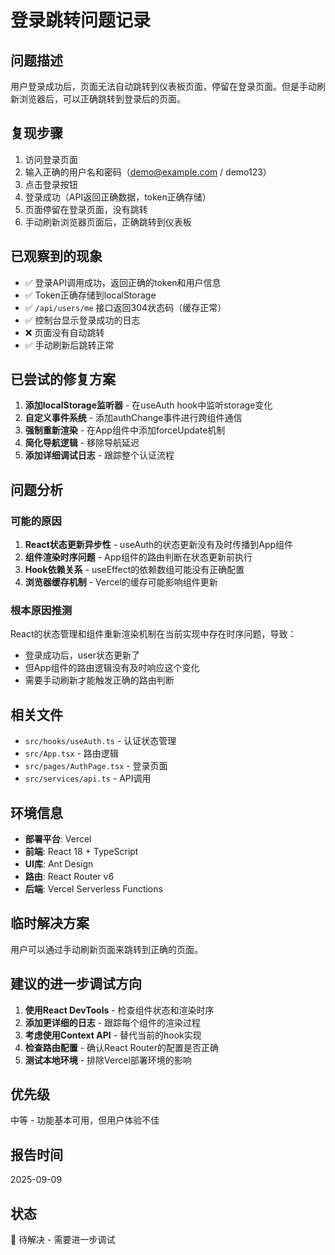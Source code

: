 # 登录跳转问题记录

## 问题描述
用户登录成功后，页面无法自动跳转到仪表板页面，停留在登录页面。但是手动刷新浏览器后，可以正确跳转到登录后的页面。

## 复现步骤
1. 访问登录页面
2. 输入正确的用户名和密码（demo@example.com / demo123）
3. 点击登录按钮
4. 登录成功（API返回正确数据，token正确存储）
5. 页面停留在登录页面，没有跳转
6. 手动刷新浏览器页面后，正确跳转到仪表板

## 已观察到的现象
- ✅ 登录API调用成功，返回正确的token和用户信息
- ✅ Token正确存储到localStorage
- ✅ `/api/users/me` 接口返回304状态码（缓存正常）
- ✅ 控制台显示登录成功的日志
- ❌ 页面没有自动跳转
- ✅ 手动刷新后跳转正常

## 已尝试的修复方案
1. **添加localStorage监听器** - 在useAuth hook中监听storage变化
2. **自定义事件系统** - 添加authChange事件进行跨组件通信
3. **强制重新渲染** - 在App组件中添加forceUpdate机制
4. **简化导航逻辑** - 移除导航延迟
5. **添加详细调试日志** - 跟踪整个认证流程

## 问题分析
### 可能的原因
1. **React状态更新异步性** - useAuth的状态更新没有及时传播到App组件
2. **组件渲染时序问题** - App组件的路由判断在状态更新前执行
3. **Hook依赖关系** - useEffect的依赖数组可能没有正确配置
4. **浏览器缓存机制** - Vercel的缓存可能影响组件更新

### 根本原因推测
React的状态管理和组件重新渲染机制在当前实现中存在时序问题，导致：
- 登录成功后，user状态更新了
- 但App组件的路由逻辑没有及时响应这个变化
- 需要手动刷新才能触发正确的路由判断

## 相关文件
- `src/hooks/useAuth.ts` - 认证状态管理
- `src/App.tsx` - 路由逻辑
- `src/pages/AuthPage.tsx` - 登录页面
- `src/services/api.ts` - API调用

## 环境信息
- **部署平台**: Vercel
- **前端**: React 18 + TypeScript
- **UI库**: Ant Design
- **路由**: React Router v6
- **后端**: Vercel Serverless Functions

## 临时解决方案
用户可以通过手动刷新页面来跳转到正确的页面。

## 建议的进一步调试方向
1. **使用React DevTools** - 检查组件状态和渲染时序
2. **添加更详细的日志** - 跟踪每个组件的渲染过程
3. **考虑使用Context API** - 替代当前的hook实现
4. **检查路由配置** - 确认React Router的配置是否正确
5. **测试本地环境** - 排除Vercel部署环境的影响

## 优先级
中等 - 功能基本可用，但用户体验不佳

## 报告时间
2025-09-09

## 状态
🔄 待解决 - 需要进一步调试